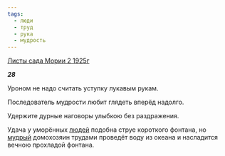 ```yaml
---
tags:
  - люди
  - труд
  - рука
  - мудрость
---
```

[Листы сада Мории 2 1925г](https://127.0.0.1:4002/agni/1925)

___28___

Уроном не надо считать уступку лукавым рукам.   

Последователь мудрости любит глядеть вперёд надолго.   

Удержите дурные наговоры улыбкою без раздражения.   

Удача у уморённых [людей](../../../tags/#люди) подобна струе короткого фонтана, но [мудрый](../../../tags/#мудрость) домохозяин трудами проведёт воду из океана и насладится вечною прохладой фонтана.   

